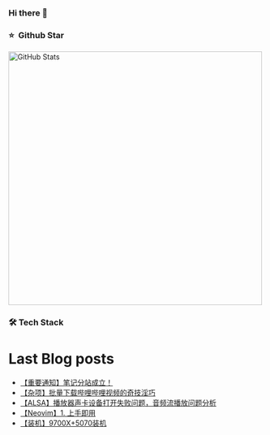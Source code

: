 ### Hi there 👋

<!--
**doraemon-hub-art/doraemon-hub-art** is a ✨ _special_ ✨ repository because its `README.md` (this file) appears on your GitHub profile.

Here are some ideas to get you started:

- 🔭 I’m currently working on ...

- 🌱 I’m currently learning ...

- 👯 I’m looking to collaborate on ...

- 🤔 I’m looking for help with ...

- 💬 Ask me about ...

- 📫 How to reach me: ...

- 😄 Pronouns: ...

- ⚡ Fun fact: ...
  -->



### ⭐️ &nbsp;Github Star

<img width="500px"  alt="GitHub Stats" src="https://github-readme-stats.vercel.app/api?username=doraemon-hub-art&count_private=true&show_icons=true"/>

### **🛠** **Tech Stack**


# Last Blog posts
<!-- BLOG-POST-LIST:START -->
- [【重要通知】笔记分站成立！](/archives/9Cff4jdH)
- [【杂项】批量下载哔哩哔哩视频的奇技淫巧](/archives/ly9wmxWL)
- [【ALSA】播放器声卡设备打开失败问题，音频流播放问题分析](/archives/gstreamer-bo-fang-qi-sheng-qia-she-bei-bang-ding-wen-ti-yin-pin-liu-bo-fang-wen-ti-fen-xi)
- [【Neovim】1. 上手即用](/archives/Raeaz1J4)
- [【装机】9700X+5070装机](/archives/vbmiqHnj)
<!-- BLOG-POST-LIST:END -->


